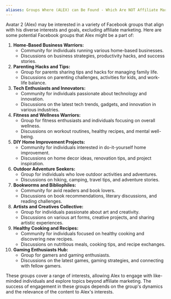 ```yaml
---
aliases: Groups Where (ALEX) can Be Found - Which Are NOT Affiliate Marketing
---
```

Avatar 2 (Alex) may be interested in a variety of Facebook groups that align with his diverse interests and goals, excluding affiliate marketing. Here are some potential Facebook groups that Alex might be a part of:

1. **Home-Based Business Warriors:**
   - Community for individuals running various home-based businesses.
   - Discussions on business strategies, productivity hacks, and success stories.
2. **Parenting Hacks and Tips:**
   - Group for parents sharing tips and hacks for managing family life.
   - Discussions on parenting challenges, activities for kids, and work-life balance.
3. **Tech Enthusiasts and Innovators:**
   - Community for individuals passionate about technology and innovation.
   - Discussions on the latest tech trends, gadgets, and innovation in various industries.
4. **Fitness and Wellness Warriors:**
   - Group for fitness enthusiasts and individuals focusing on overall wellness.
   - Discussions on workout routines, healthy recipes, and mental well-being.
5. **DIY Home Improvement Projects:**
   - Community for individuals interested in do-it-yourself home improvement.
   - Discussions on home decor ideas, renovation tips, and project inspiration.
6. **Outdoor Adventure Seekers:**
   - Group for individuals who love outdoor activities and adventures.
   - Discussions on hiking, camping, travel tips, and adventure stories.
7. **Bookworms and Bibliophiles:**
   - Community for avid readers and book lovers.
   - Discussions on book recommendations, literary discussions, and reading challenges.
8. **Artists and Creatives Collective:**
   - Group for individuals passionate about art and creativity.
   - Discussions on various art forms, creative projects, and sharing artistic experiences.
9. **Healthy Cooking and Recipes:**
   - Community for individuals focused on healthy cooking and discovering new recipes.
   - Discussions on nutritious meals, cooking tips, and recipe exchanges.
10. **Gaming Enthusiasts Hub:**
    - Group for gamers and gaming enthusiasts.
    - Discussions on the latest games, gaming strategies, and connecting with fellow gamers.

These groups cover a range of interests, allowing Alex to engage with like-minded individuals and explore topics beyond affiliate marketing. The success of engagement in these groups depends on the group's dynamics and the relevance of the content to Alex's interests.